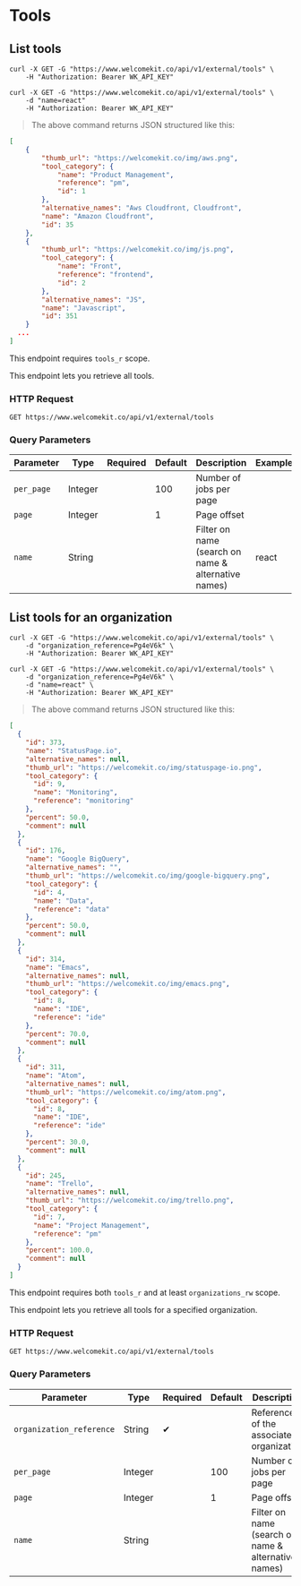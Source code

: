 # Tools

## List tools

```shell
curl -X GET -G "https://www.welcomekit.co/api/v1/external/tools" \
    -H "Authorization: Bearer WK_API_KEY"

curl -X GET -G "https://www.welcomekit.co/api/v1/external/tools" \
    -d "name=react"
    -H "Authorization: Bearer WK_API_KEY"
```

> The above command returns JSON structured like this:

```json
[
    {
        "thumb_url": "https://welcomekit.co/img/aws.png",
        "tool_category": {
            "name": "Product Management",
            "reference": "pm",
            "id": 1
        },
        "alternative_names": "Aws Cloudfront, Cloudfront",
        "name": "Amazon Cloudfront",
        "id": 35
    },
    {
        "thumb_url": "https://welcomekit.co/img/js.png",
        "tool_category": {
            "name": "Front",
            "reference": "frontend",
            "id": 2
        },
        "alternative_names": "JS",
        "name": "Javascript",
        "id": 351
    }
  ...
]
```

<aside class="notice">
This endpoint requires <code>tools_r</code> scope.
</aside>

This endpoint lets you retrieve all tools.

### HTTP Request

`GET https://www.welcomekit.co/api/v1/external/tools`

### Query Parameters

Parameter | Type | Required | Default | Description | Example
--- | --- | --- | --- | --- | ---
`per_page` | Integer | | 100 | Number of jobs per page |
`page` | Integer | | 1 | Page offset |
`name` | String |  | | Filter on name (search on name & alternative names) | react

## List tools for an organization

```shell
curl -X GET -G "https://www.welcomekit.co/api/v1/external/tools" \
    -d "organization_reference=Pg4eV6k" \
    -H "Authorization: Bearer WK_API_KEY"

curl -X GET -G "https://www.welcomekit.co/api/v1/external/tools" \
    -d "organization_reference=Pg4eV6k" \
    -d "name=react" \
    -H "Authorization: Bearer WK_API_KEY"
```

> The above command returns JSON structured like this:

```json
[
  {
    "id": 373,
    "name": "StatusPage.io",
    "alternative_names": null,
    "thumb_url": "https://welcomekit.co/img/statuspage-io.png",
    "tool_category": {
      "id": 9,
      "name": "Monitoring",
      "reference": "monitoring"
    },
    "percent": 50.0,
    "comment": null
  },
  {
    "id": 176,
    "name": "Google BigQuery",
    "alternative_names": "",
    "thumb_url": "https://welcomekit.co/img/google-bigquery.png",
    "tool_category": {
      "id": 4,
      "name": "Data",
      "reference": "data"
    },
    "percent": 50.0,
    "comment": null
  },
  {
    "id": 314,
    "name": "Emacs",
    "alternative_names": null,
    "thumb_url": "https://welcomekit.co/img/emacs.png",
    "tool_category": {
      "id": 8,
      "name": "IDE",
      "reference": "ide"
    },
    "percent": 70.0,
    "comment": null
  },
  {
    "id": 311,
    "name": "Atom",
    "alternative_names": null,
    "thumb_url": "https://welcomekit.co/img/atom.png",
    "tool_category": {
      "id": 8,
      "name": "IDE",
      "reference": "ide"
    },
    "percent": 30.0,
    "comment": null
  },
  {
    "id": 245,
    "name": "Trello",
    "alternative_names": null,
    "thumb_url": "https://welcomekit.co/img/trello.png",
    "tool_category": {
      "id": 7,
      "name": "Project Management",
      "reference": "pm"
    },
    "percent": 100.0,
    "comment": null
  }
]
```

<aside class="notice">
This endpoint requires both <code>tools_r</code> and at least <code>organizations_rw</code> scope.
</aside>

This endpoint lets you retrieve all tools for a specified organization.

### HTTP Request

`GET https://www.welcomekit.co/api/v1/external/tools`

### Query Parameters

Parameter | Type | Required | Default | Description | Example
--- | --- | --- | --- | --- | ---
`organization_reference` | String | ✔ | | Reference of the associated organization | aEioU123
`per_page` | Integer | | 100 | Number of jobs per page |
`page` | Integer | | 1 | Page offset |
`name` | String |  | | Filter on name (search on name & alternative names) | react
